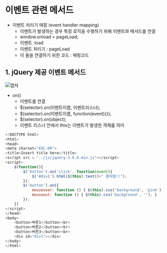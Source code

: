 # 이벤트 관련 메서드
- 이벤트 처리기 매핑 (event handler mapping)
  - 이벤트가 발생하는 경우 특정 로직을 수행하기 위해 이벤트와 메서드를 연결
  - window.onload = pageLoad;
  - 이벤트 :load
  - 이벤트 처리기 : pageLoad
  - 이 둘을 연결하기 위한 코드 : 매핑코드

## 1. jQuery 제공 이벤트 메서드
![캡처](https://user-images.githubusercontent.com/99188096/165672223-bbe048ec-1ded-407d-8f98-bd0c21ca20e3.JPG)
- on()
  - 이벤트를 연결
  - $(selector).on(이벤트이름, 이벤트리스너);
  - $(selector).on(이벤트이름, function(event){});
  - $(selector).on(object);
  - 이벤트 리스너 안에서 this는 이벤트가 발생한 객체를 의미   

```javascript
<!DOCTYPE html>
<html>
<head>
<meta charset="EUC-KR">
<title>Insert title here</title>
<script src = "../js/jquery-3.6.0.min.js"></script>
<script>
	$(function(){
		$('button').on('click', function(event){
			$('#div1').html($(this).text()+" 클릭됨!!");
		});
		$('button').on({
			mouseover: function () { $(this).css('background', 'pink'); },
			mouseout: function () { $(this).css('background', ''); }
		});
	})
</script>
</head>
<body>
	<button>버튼1</button><br>
	<button>버튼2</button><br>
	<button>버튼3</button><br>
	<div id="div1"></div>
</body>
</html>
```
